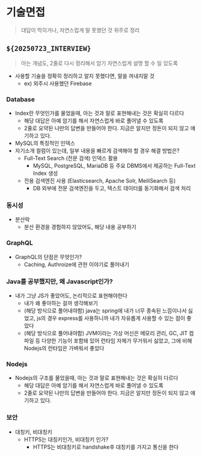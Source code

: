 # 기술면접

> 대답이 막히거나, 자연스럽게 말 못했던 것 위주로 정리

## `${20250723_INTERVIEW}`

> 아는 개념도, 2줄로 다시 정리해서 암기
> 자연스럽게 설명 할 수 일 있도록

- 사용할 기술을 정확히 정리하고 알지 못했다면, 말을 꺼내지말 것
  - ex) 외주시 사용했던 Firebase

### Database

- Index란 무엇인가를 물었을때, 아는 것과 말로 표현해내는 것은 확실히 다르다
  - 해당 대답은 아예 암기를 해서 자연스럽게 바로 풀어낼 수 있도록
  - 2줄로 요약된 나만의 답변을 만들어야 한다. 지금은 알지만 정돈이 되지 않고 얘기하고 있다.
- MySQL의 특징적인 인덱스
- 자기소개 컬럼이 있는데, 일부 내용을 빠르게 검색해야 할 경우 해결 방법은?
  - Full-Text Search (전문 검색) 인덱스 활용
    - MySQL, PostgreSQL, MariaDB 등 주요 DBMS에서 제공하는 Full-Text Index 생성
  - 전용 검색엔진 사용 (Elasticsearch, Apache Solr, MeiliSearch 등)
    - DB 외부에 전문 검색엔진을 두고, 텍스트 데이터를 동기화해서 검색 처리

### 동시성

- 분산락
  - 분산 환경을 경험하지 않았어도, 해당 내용 공부하기

### GraphQL

- GraphQL의 단점은 무엇인가?
  - Caching, Authroize에 관한 이야기로 풀어내기

### Java를 공부했지만, 왜 Javascript인가?

- 내가 그냥 JS가 좋았어도, 논리적으로 표현해야한다
  - 내가 왜 좋아하는 걸까 생각해보기
  - (해당 방식으로 풀어내야함) java는 spring에 내가 너무 종속된 느낌이나서 싫었고, js의 경우 express를 사용하니까 내가 자유롭게 사용할 수 있는 점이 좋았다
  - (해당 방식으로 풀어내야함) JVM이라는 가상 머신은 메모리 관리, GC, JIT 컴파일 등 다양한 기능이 포함돼 있어 런타임 자체가 무거워서 싫었고, 그에 비해 Nodejs의 런타임은 가벼워서 좋았다

### Nodejs

- Nodejs의 구조를 물었을때, 아는 것과 말로 표현해내는 것은 확실히 다르다
  - 해당 대답은 아예 암기를 해서 자연스럽게 바로 풀어낼 수 있도록
  - 2줄로 요약된 나만의 답변을 만들어야 한다. 지금은 알지만 정돈이 되지 않고 얘기하고 있다.

### 보안

- 대칭키, 비대칭키
  - HTTPS는 대칭키인가, 비대칭키 인가?
    - HTTPS는 비대칭키로 handshake후 대칭키를 가지고 통신을 한다
